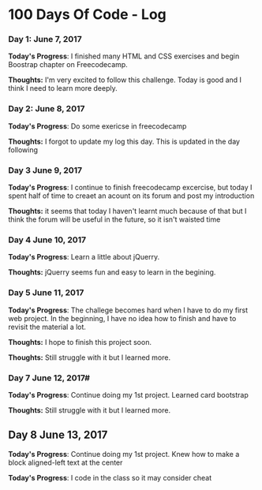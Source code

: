 # 100 Days Of Code - Log

### Day 1: June 7, 2017

**Today's Progress**: I finished many HTML and CSS exercises and begin Boostrap chapter on Freecodecamp.

**Thoughts:** I'm very excited to follow this challenge. Today is good and I think I need to learn more deeply.

### Day 2: June 8, 2017

**Today's Progress**: Do some exericse in freecodecamp

**Thoughts:** I forgot to update my log this day. This is updated in the day following

### Day 3 June 9, 2017

**Today's Progress**: I continue to finish freecodecamp excercise, but today I spent half of time to creaet an acount on its forum and post my introduction

**Thoughts:** it seems that today I haven't learnt much because of that but I think the forum will be useful in the future, so it isn't waisted time


### Day 4 June 10, 2017

**Today's Progress**: Learn a little about jQuerry.

**Thoughts:** jQuerry seems fun and easy to learn in the begining.

### Day 5 June 11, 2017

**Today's Progress**: The challege becomes hard when I have to do my first web project. In the beginning, I have no idea how to finish and have to revisit the material a lot.

**Thoughts:** I hope to finish this project soon.

**Thoughts:** Still struggle with it but I learned more.

### Day 7 June 12, 2017#

**Today's Progress**: Continue doing my 1st project. Learned card bootstrap

**Thoughts:** Still struggle with it but I learned more.

## Day 8 June 13, 2017

**Today's Progress**: Continue doing my 1st project. Knew how to make a block aligned-left text at the center

**Today's Progress**: I code in the class so it may consider cheat
